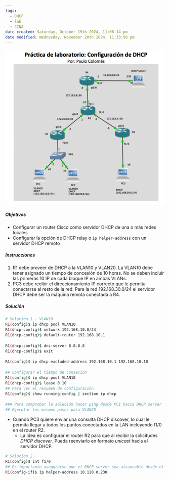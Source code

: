 ```yaml
---
tags:
  - DHCP
  - lab
  - CCNA
date created: Saturday, October 19th 2024, 11:08:14 pm
date modified: Wednesday, November 20th 2024, 11:33:50 pm
---
```



![](../_anexos_/Screenshot%20from%202024-01-01%2023-03-50.png)

##### Objetivos
- Configurar un router Cisco como servidor DHCP de una o más redes locales
- Configurar la opción de DHCP relay o `ip helper-address` con un servidor DHCP remoto
##### Instrucciones
1. R1 debe proveer de DHCP a la VLAN10 y VLAN20. La VLAN10 debe tener asignado un tiempo de concesión de 10 horas. No se deben incluir las primeras 10 IP de cada bloque IP en ambas VLANs.
2. PC3 debe recibir el direccionamiento IP correcto que le permita conectarse al resto de la red. Para la red 192.168.30.0/24 el servidor DHCP debe ser la máquina remota conectada a R4. 
##### Solución
``` bash
# Solución 1 - VLAN10
R1(config)$ ip dhcp pool VLAN10
R1(dhcp-config)$ network 192.168.10.0/24
R1(dhcp-config)$ default-router 192.168.10.1

R1(dhcp-config)$ dns-server 8.8.8.8
R1(dhcp-config)$ exit

R1(config)$ ip dhcp excluded-address 192.168.10.1 192.168.10.10

## Configurar el tiempo de conseción
R1(config)$ ip dhcp pool VLAN10
R1(dhcp-config)$ lease 0 10
## Para ver el resumen de configuración
R1(config)$ show running-config | section ip dhcp

### Para comprobar la solución hacer ping desde PC1 hacia DHCP server
## Ejecutar los mismos pasos para VLAN20

```

- Cuando PC3 quiere enviar una consulta DHCP discover, lo cual le permita llegar a todos los puntos conectados en la LAN incluyendo f1/0 en el router R2.
	- La idea es configurar el router R2 para que al recibir la solicitudes _DHCP discover_. Pueda reenviarlo en formato _unicast_ hacia el servidor DHCP.

``` bash
# Solución 2
R1(config)$ int f1/0
## Es importante asegurarse que el DHCP server sea alcanzable desde el router
R1(config-if)$ ip helper-address 10.120.0.230 
```
